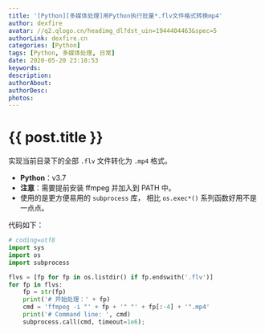 ```yaml
---
title: '[Python][多媒体处理]用Python执行批量*.flv文件格式转换mp4'
author: dexfire
avatar: //q2.qlogo.cn/headimg_dl?dst_uin=1944404463&spec=5
authorLink: dexfire.cn
categories: [Python]
tags: [Python, 多媒体处理, 日常]
date: 2020-05-20 23:18:53
keywords:
description:
authorAbout:
authorDesc:
photos:
---
```


# {{ post.title }}

实现当前目录下的全部 `.flv` 文件转化为 `.mp4` 格式。

- **Python**：v3.7
- **注意**：需要提前安装 ffmpeg 并加入到 PATH 中。
- 使用的是更方便易用的 `subprocess` 库， 相比 `os.exec*()` 系列函数好用不是一点点。

代码如下：


```python
# coding=utf8
import sys
import os
import subprocess

flvs = [fp for fp in os.listdir() if fp.endswith('.flv')]
for fp in flvs:
	fp = str(fp)
	print('# 开始处理：' + fp)
	cmd = 'ffmpeg -i "' + fp + '" "' + fp[:-4] + '".mp4'
	print('# Command line: ', cmd)
	subprocess.call(cmd, timeout=1e6);
```